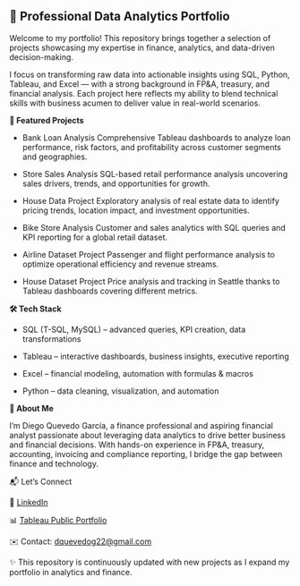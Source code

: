 ## 📂 Professional Data Analytics Portfolio

Welcome to my portfolio! This repository brings together a selection of projects showcasing my expertise in finance, analytics, and data-driven decision-making.

I focus on transforming raw data into actionable insights using SQL, Python, Tableau, and Excel — with a strong background in FP&A, treasury, and financial analysis. Each project here reflects my ability to blend technical skills with business acumen to deliver value in real-world scenarios.

**🚀 Featured Projects**

- Bank Loan Analysis
Comprehensive Tableau dashboards to analyze loan performance, risk factors, and profitability across customer segments and geographies.

- Store Sales Analysis
SQL-based retail performance analysis uncovering sales drivers, trends, and opportunities for growth.

- House Data Project
Exploratory analysis of real estate data to identify pricing trends, location impact, and investment opportunities.

- Bike Store Analysis
Customer and sales analytics with SQL queries and KPI reporting for a global retail dataset.

- Airline Dataset Project
Passenger and flight performance analysis to optimize operational efficiency and revenue streams.

- House Dataset Project
Price analysis and tracking in Seattle thanks to Tableau dashboards covering different metrics.

**🛠️ Tech Stack**

- SQL (T-SQL, MySQL) – advanced queries, KPI creation, data transformations

- Tableau – interactive dashboards, business insights, executive reporting

- Excel – financial modeling, automation with formulas & macros

- Python – data cleaning, visualization, and automation

**🎯 About Me**

I’m Diego Quevedo García, a finance professional and aspiring financial analyst passionate about leveraging data analytics to drive better business and financial decisions. With hands-on experience in FP&A, treasury, accounting, invoicing and compliance reporting, I bridge the gap between finance and technology.

📬 Let’s Connect

💼 [LinkedIn](www.linkedin.com/in/diegoquevg)

📊 [Tableau Public Portfolio](https://public.tableau.com/app/profile/diego.quevedo.garc.a/vizzes)

✉️ Contact: dquevedog22@gmail.com

✨ This repository is continuously updated with new projects as I expand my portfolio in analytics and finance.
